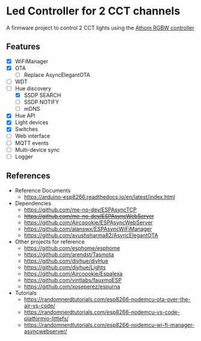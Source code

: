 # Led Controller for 2 CCT channels

A firmware project to control 2 CCT lights using the [Athom RGBW controller](https://www.athom.tech/blank-1/tasmota-rgbw-light-strip-controller)

## Features

- [X] WiFiManager
- [X] OTA
    - [ ] Replace AsyncElegantOTA
- [ ] WDT
- [ ] Hue discovery
    - [X] SSDP SEARCH
    - [ ] SSDP NOTIFY
    - [ ] mDNS
- [X] Hue API
- [X] Light devices
- [X] Switches
- [ ] Web interface
- [ ] MQTT events
- [ ] Multi-device sync
- [ ] Logger

## References

* Reference Documents
    * https://arduino-esp8266.readthedocs.io/en/latest/index.html
* Dependencies
    * https://github.com/me-no-dev/ESPAsyncTCP
    * ~~https://github.com/me-no-dev/ESPAsyncWebServer~~
    * https://github.com/Aircoookie/ESPAsyncWebServer
    * https://github.com/alanswx/ESPAsyncWiFiManager
    * https://github.com/ayushsharma82/AsyncElegantOTA
* Other projects for reference
    * https://github.com/esphome/esphome
    * https://github.com/arendst/Tasmota
    * https://github.com/diyhue/diyHue
    * https://github.com/diyhue/Lights
    * https://github.com/Aircoookie/Espalexa
    * https://github.com/vintlabs/fauxmoESP
    * https://github.com/xoseperez/espurna
* Tutorials
    * https://randomnerdtutorials.com/esp8266-nodemcu-ota-over-the-air-vs-code/
    * https://randomnerdtutorials.com/esp8266-nodemcu-vs-code-platformio-littlefs/
    * https://randomnerdtutorials.com/esp8266-nodemcu-wi-fi-manager-asyncwebserver/

